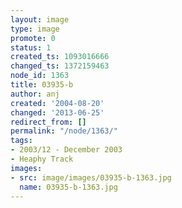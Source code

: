 ```yaml
---
layout: image
type: image
promote: 0
status: 1
created_ts: 1093016666
changed_ts: 1372159463
node_id: 1363
title: 03935-b
author: anj
created: '2004-08-20'
changed: '2013-06-25'
redirect_from: []
permalink: "/node/1363/"
tags:
- 2003/12 - December 2003
- Heaphy Track
images:
- src: image/images/03935-b-1363.jpg
  name: 03935-b-1363.jpg
---
```


